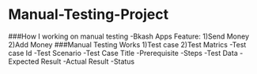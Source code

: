 # Manual-Testing-Project

###How I working on manual testing
-Bkash Apps Feature: 
1)Send Money
2)Add Money
###Manual Testing Works
1)Test case 
2)Test Matrics
-Test case Id
-Test Scenario
-Test Case Title
-Prerequisite
-Steps
-Test Data
-Expected Result
-Actual Result
-Status
